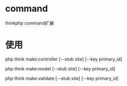 # command
thinkphp command扩展

# 使用

php think make:controller  [--stub site] [--key primary_id]

php think make:model  [--stub site] [--key primary_id]

php think make:validate  [--stub site] [--key primary_id]
